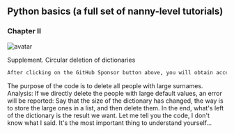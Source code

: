 ##  Python basics (a full set of nanny-level tutorials) 

###  Chapter II 

![avatar]( 75103475df8e4a61a1d959b9e5295322.png) 

 Supplement. Circular deletion of dictionaries  

 ```python  
After clicking on the GitHub Sponsor button above, you will obtain access permissions to my private code repository ( https://github.com/slowlon/my_code_bar ) to view this blog code. By searching the code number of this blog, you can find the code you need, code number is: 2024020309574563012
 ```  
The purpose of the code is to delete all people with large surnames. Analysis: If we directly delete the people with large default values, an error will be reported: Say that the size of the dictionary has changed, the way is to store the large ones in a list, and then delete them. In the end, what's left of the dictionary is the result we want. Let me tell you the code, I don't know what I said. It's the most important thing to understand yourself... 

